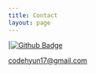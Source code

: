 ```yaml
---
title: Contact
layout: page
---
```


|[![Github Badge](https://img.shields.io/badge/-Github-161c22?style=flat&logo=github&link=https://github.com/boyamie/)](https://github.com/boyamie/)


codehyun17@gmail.com
